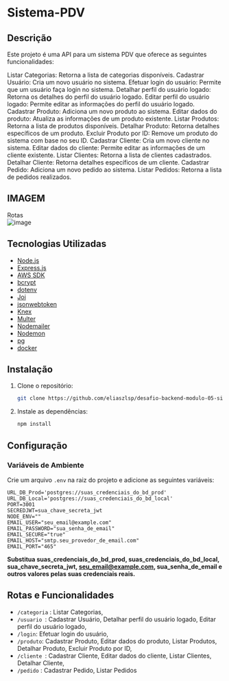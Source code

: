 
# Sistema-PDV
## Descrição
Este projeto é uma API para um sistema PDV  que oferece as seguintes funcionalidades:

Listar Categorias: Retorna a lista de categorias disponíveis.
Cadastrar Usuário: Cria um novo usuário no sistema.
Efetuar login do usuário: Permite que um usuário faça login no sistema.
Detalhar perfil do usuário logado: Retorna os detalhes do perfil do usuário logado.
Editar perfil do usuário logado: Permite editar as informações do perfil do usuário logado.
Cadastrar Produto: Adiciona um novo produto ao sistema.
Editar dados do produto: Atualiza as informações de um produto existente.
Listar Produtos: Retorna a lista de produtos disponíveis.
Detalhar Produto: Retorna detalhes específicos de um produto.
Excluir Produto por ID: Remove um produto do sistema com base no seu ID.
Cadastrar Cliente: Cria um novo cliente no sistema.
Editar dados do cliente: Permite editar as informações de um cliente existente.
Listar Clientes: Retorna a lista de clientes cadastrados.
Detalhar Cliente: Retorna detalhes específicos de um cliente.
Cadastrar Pedido: Adiciona um novo pedido ao sistema.
Listar Pedidos: Retorna a lista de pedidos realizados.


## IMAGEM
Rotas<br/>
![image](https://github.com/eliaszlsp/desafio-backend-modulo-05-sistema-pdv-b2b-ifood-t08/assets/116045632/2f3585e9-4277-43db-aa7d-65ca7b5774af)

## Tecnologias Utilizadas

- [Node.js](https://nodejs.org/)
- [Express.js](https://expressjs.com/)
- [AWS SDK](https://aws.amazon.com/sdk-for-javascript/)
- [bcrypt](https://www.npmjs.com/package/bcrypt)
- [dotenv](https://www.npmjs.com/package/dotenv)
- [Joi](https://joi.dev/)
- [jsonwebtoken](https://www.npmjs.com/package/jsonwebtoken)
- [Knex](http://knexjs.org/)
- [Multer](https://www.npmjs.com/package/multer)
- [Nodemailer](https://nodemailer.com/)
- [Nodemon](https://nodemon.io/)
- [pg](https://www.npmjs.com/package/pg)
- [docker](https://www.docker.com/get-started/)
## Instalação
1. Clone o repositório:
    ```bash
    git clone https://github.com/eliaszlsp/desafio-backend-modulo-05-sistema-pdv-b2b-ifood-t08.git
    ```

2. Instale as dependências:

    ```bash
    npm install
    ```

## Configuração

### Variáveis de Ambiente

Crie um arquivo `.env` na raiz do projeto e adicione as seguintes variáveis:

```dotenv
URL_DB_Prod='postgres://suas_credenciais_do_bd_prod'
URL_DB_Local='postgres://suas_credenciais_do_bd_local'
PORT=3001
SECREDJWT=sua_chave_secreta_jwt
NODE_ENV=""
EMAIL_USER="seu_email@example.com"
EMAIL_PASSWORD="sua_senha_de_email"
EMAIL_SECURE="true"
EMAIL_HOST="smtp.seu_provedor_de_email.com"
EMAIL_PORT="465"
```

**Substitua suas_credenciais_do_bd_prod, suas_credenciais_do_bd_local, sua_chave_secreta_jwt, seu_email@example.com, sua_senha_de_email e outros valores pelas suas credenciais reais.** 



## Rotas e Funcionalidades

- `/categoria` : Listar Categorias,
- `/usuario `: Cadastrar Usuário,
  Detalhar perfil do usuário logado,
  Editar perfil do usuário logado,
- `/login`: Efetuar login do usuário,
- `/produto`: Cadastrar Produto,
  Editar dados do produto,
  Listar Produtos,
  Detalhar Produto,
  Excluir Produto por ID,
- `/cliente `: Cadastrar Cliente,
  Editar dados do cliente,
  Listar Clientes,
  Detalhar Cliente,
-  `/pedido` :  Cadastrar Pedido,
  Listar Pedidos




